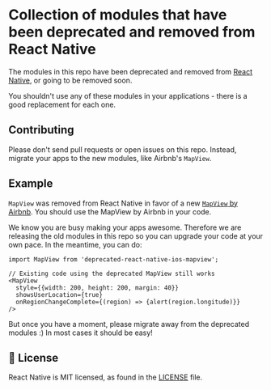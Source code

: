 # Collection of modules that have been deprecated and removed from React Native

The modules in this repo have been deprecated and removed from [React Native](http://facebook.github.io/react-native/), or going to be removed soon.

You shouldn't use any of these modules in your applications - there is a good replacement for each one.

## Contributing

Please don't send pull requests or open issues on this repo. Instead, migrate your apps to the new modules, like Airbnb's `MapView`.

## Example

`MapView` was removed from React Native in favor of a new [`MapView` by Airbnb](https://github.com/airbnb/react-native-maps). You should use the MapView by Airbnb in your code.

We know you are busy making your apps awesome. Therefore we are releasing the old modules in this repo so you can upgrade your code at your own pace. In the meantime, you can do:

    import MapView from 'deprecated-react-native-ios-mapview';

    // Existing code using the deprecated MapView still works
    <MapView
      style={{width: 200, height: 200, margin: 40}}
      showsUserLocation={true}
      onRegionChangeComplete={(region) => {alert(region.longitude)}}
    />

But once you have a moment, please migrate away from the deprecated modules :) In most cases it should be easy!

## 📄 License

React Native is MIT licensed, as found in the [LICENSE][l] file.

[l]: https://github.com/facebook/react-native-deprecated-modules/blob/HEAD/LICENSE

